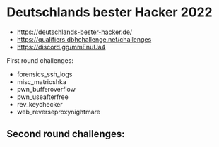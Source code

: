 # Deutschlands bester Hacker 2022
- https://deutschlands-bester-hacker.de/
- https://qualifiers.dbhchallenge.net/challenges
- https://discord.gg/mmEnuUa4

First round challenges:
- forensics_ssh_logs
- misc_matrioshka
- pwn_bufferoverflow
- pwn_useafterfree
- rev_keychecker
- web_reverseproxynightmare

Second round challenges:
- 